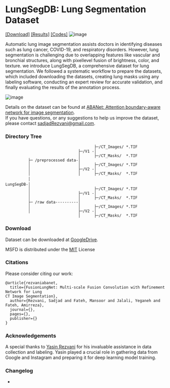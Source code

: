 # LungSegDB: Lung Segmentation Dataset

[[Download]](https://drive.google.com/file/d/1EjzpPq0GhpmlMoSUqnJIdukg_QQDJtgq/view?usp=drive_link) [[Results]](https://github.com/sadjadrz/FusionLungNet/tree/main?tab=readme-ov-file#results) [[Codes]](https://github.com/sadjadrz/FusionLungNet)
![image](https://github.com/user-attachments/assets/c1b15a83-6e79-4694-8ce7-fe64a48cccc8)

Automatic lung image segmentation assists doctors in identifying diseases such as lung cancer, COVID-19, and respiratory disorders. However, lung segmentation is challenging due to overlapping features like vascular and bronchial structures, along with pixellevel fusion of brightness, color, and texture.
we introduce LungSegDB, a comprehensive dataset for lung segmentation. We followed a systematic workflow to prepare the datasets, which included downloading the datasets, creating lung masks using any labeling software, conducting an expert review for accurate validation, and finally evaluating the results of the annotation process.

![image](https://github.com/user-attachments/assets/4abab8f2-9a0a-4f40-92e8-b3e8c4991bf0)



Details on the dataset can be found at [ABANet: Attention boundary-aware network for image segmentation](https://doi.org/10.1111/exsy.13625).<br>
If you have questions, or any suggestions to help us improve the dataset, please contact sadjadRezvani@gmail.com.

### Directory Tree

                           
                               
```
                                       ├─/CT_Images/ *.TIF
                                ├─/V1 -│
                                │      ├─/CT_Masks/  *.TIF          
          ├─ /preprocessed data-│
          │                     │      ├─/CT_Images/ *.TIF
          │                     ├─/V2 -│
          │                     │      ├─/CT_Masks/  *.TIF 
          │　
LungSegDB-│　
          │                            ├─/CT_Images/ *.TIF
          │                     ├─/V1 -│
          │                     │      ├─/CT_Masks/  *.TIF          
          ├─ /raw data----------│
          │                     │      ├─/CT_Images/ *.TIF
          │                     ├─/V2 -│
                                │      ├─/CT_Masks/  *.TIF           
```

### Download 
Dataset can be downloaded at [GoogleDrive](https://drive.google.com/file/d/1EjzpPq0GhpmlMoSUqnJIdukg_QQDJtgq/view?usp=drive_link).

MSFD is distributed under the [MIT](https://github.com/sadjadrz/MFSD/blob/main/LICENSE) License


### Citations

Please consider citing our work:

```
@article{rezvaniabanet,
  title={FusionLungNet: Multi-scale Fusion Convolution with Refinement Network for Lung
CT Image Segmentation},
  author={Rezvani, Sadjad and Fateh, Mansoor and Jalali, Yeganeh and Fateh, Amirreza},
  journal={},
  pages={},
  publisher={}
}
```

### Acknowledgements
A special thanks to [Yasin Rezvani](https://github.com/YasinRezvani) for his invaluable assistance in data collection and labeling. Yasin played a crucial role in gathering data from Google and Instagram and preparing it for deep learning model training.

### Changelog 
* 


